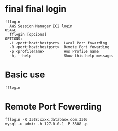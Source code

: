 # final final login
 
```
fflogin
  AWS Session Manager EC2 login
USAGE:
  fflogin [options]
OPTIONS:
  -L <port:host:hostport>  Local Port fowarding
  -R <port:host:hostport>  Remote Port fowarding
  -p <profilename>         Aws Profile name
  -h, --help               Show this help message.
```

# Basic use
`fflogin`

# Remote Port Fowerding
```
fflogin -R 3308:xxxx.database.com:3306
mysql -u admin -h 127.0.0.1 -P 3308 -p
```
